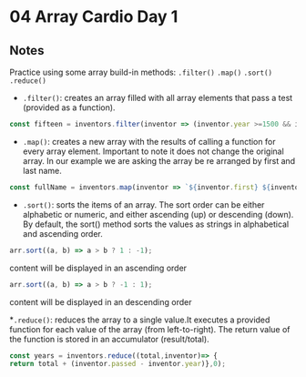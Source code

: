 # 04 Array Cardio Day 1

## Notes

Practice using some array build-in methods: ```.filter()``` ```.map()``` ```.sort()``` ```.reduce()```


* ```.filter()```: creates an array filled with all array elements that pass a test (provided as a function).

```javascript
const fifteen = inventors.filter(inventor => (inventor.year >=1500 && inventor.year <1600));

```
* ```.map()```: creates a new array with the results of calling a function for every array element. Important to note it does not change the original array. In our example we are asking the array be re arranged by first and last name.

```javascript
const fullName = inventors.map(inventor => `${inventor.first} ${inventor.last}`);
```
* ```.sort()```: sorts the items of an array. The sort order can be either alphabetic or numeric, and either ascending (up) or descending (down). By default, the sort() method sorts the values as strings in alphabetical and ascending order.

```javascript
arr.sort((a, b) => a > b ? 1 : -1);
```
content will be displayed in an ascending order

```javascript
arr.sort((a, b) => a > b ? -1 : 1);
```
content will be displayed in an descending order

*```.reduce()```: reduces the array to a single value.It executes a provided function for each value of the array (from left-to-right).
The return value of the function is stored in an accumulator (result/total).

```javascript
const years = inventors.reduce((total,inventor)=> {
return total + (inventor.passed - inventor.year)},0);
```


